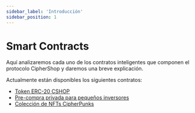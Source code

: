 ```yaml
---
sidebar_label: 'Introducción'
sidebar_position: 1
---
```


# Smart Contracts

Aquí analizaremos cada uno de los contratos inteligentes que componen el protocolo CipherShop y daremos una breve explicación.

Actualmente están disponibles los siguientes contratos:

- [Token ERC-20 CSHOP](/docs/learn/smart-contracts/cshop-token)
- [Pre-compra privada para pequeños inversores](/docs/learn/smart-contracts/cshop-presale)
- [Colección de NFTs CipherPunks](/docs/learn/smart-contracts/cipherpunks-collection)
